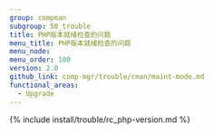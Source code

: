 ```yaml
---
group: compman
subgroup: 50_trouble
title: PHP版本就绪检查的问题
menu_title: PHP版本就绪检查的问题
menu_node:
menu_order: 100
version: 2.0
github_link: comp-mgr/trouble/cman/maint-mode.md
functional_areas:
  - Upgrade
---
```


{% include install/trouble/rc_php-version.md %}
